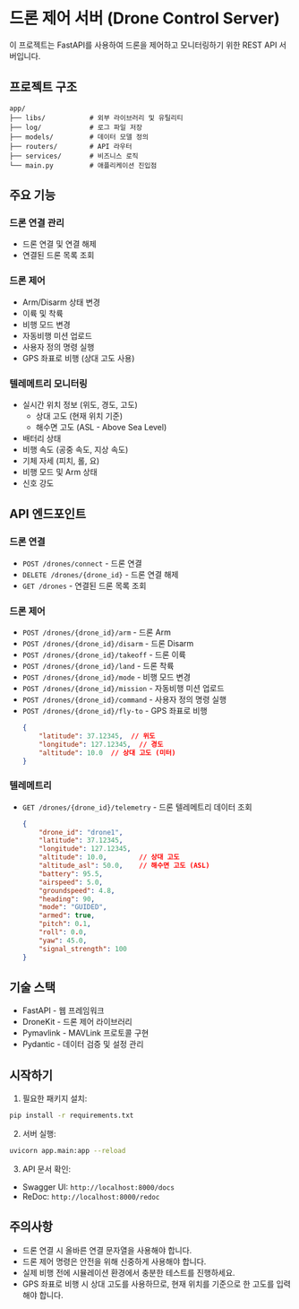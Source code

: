 # 드론 제어 서버 (Drone Control Server)

이 프로젝트는 FastAPI를 사용하여 드론을 제어하고 모니터링하기 위한 REST API 서버입니다.

## 프로젝트 구조

```
app/
├── libs/           # 외부 라이브러리 및 유틸리티
├── log/            # 로그 파일 저장
├── models/         # 데이터 모델 정의
├── routers/        # API 라우터
├── services/       # 비즈니스 로직
└── main.py         # 애플리케이션 진입점
```

## 주요 기능

### 드론 연결 관리
- 드론 연결 및 연결 해제
- 연결된 드론 목록 조회

### 드론 제어
- Arm/Disarm 상태 변경
- 이륙 및 착륙
- 비행 모드 변경
- 자동비행 미션 업로드
- 사용자 정의 명령 실행
- GPS 좌표로 비행 (상대 고도 사용)

### 텔레메트리 모니터링
- 실시간 위치 정보 (위도, 경도, 고도)
  - 상대 고도 (현재 위치 기준)
  - 해수면 고도 (ASL - Above Sea Level)
- 배터리 상태
- 비행 속도 (공중 속도, 지상 속도)
- 기체 자세 (피치, 롤, 요)
- 비행 모드 및 Arm 상태
- 신호 강도

## API 엔드포인트

### 드론 연결
- `POST /drones/connect` - 드론 연결
- `DELETE /drones/{drone_id}` - 드론 연결 해제
- `GET /drones` - 연결된 드론 목록 조회

### 드론 제어
- `POST /drones/{drone_id}/arm` - 드론 Arm
- `POST /drones/{drone_id}/disarm` - 드론 Disarm
- `POST /drones/{drone_id}/takeoff` - 드론 이륙
- `POST /drones/{drone_id}/land` - 드론 착륙
- `POST /drones/{drone_id}/mode` - 비행 모드 변경
- `POST /drones/{drone_id}/mission` - 자동비행 미션 업로드
- `POST /drones/{drone_id}/command` - 사용자 정의 명령 실행
- `POST /drones/{drone_id}/fly-to` - GPS 좌표로 비행
  ```json
  {
      "latitude": 37.12345,  // 위도
      "longitude": 127.12345,  // 경도
      "altitude": 10.0  // 상대 고도 (미터)
  }
  ```

### 텔레메트리
- `GET /drones/{drone_id}/telemetry` - 드론 텔레메트리 데이터 조회
  ```json
  {
      "drone_id": "drone1",
      "latitude": 37.12345,
      "longitude": 127.12345,
      "altitude": 10.0,        // 상대 고도
      "altitude_asl": 50.0,    // 해수면 고도 (ASL)
      "battery": 95.5,
      "airspeed": 5.0,
      "groundspeed": 4.8,
      "heading": 90,
      "mode": "GUIDED",
      "armed": true,
      "pitch": 0.1,
      "roll": 0.0,
      "yaw": 45.0,
      "signal_strength": 100
  }
  ```

## 기술 스택

- FastAPI - 웹 프레임워크
- DroneKit - 드론 제어 라이브러리
- Pymavlink - MAVLink 프로토콜 구현
- Pydantic - 데이터 검증 및 설정 관리

## 시작하기

1. 필요한 패키지 설치:
```bash
pip install -r requirements.txt
```

2. 서버 실행:
```bash
uvicorn app.main:app --reload
```

3. API 문서 확인:
- Swagger UI: `http://localhost:8000/docs`
- ReDoc: `http://localhost:8000/redoc`

## 주의사항

- 드론 연결 시 올바른 연결 문자열을 사용해야 합니다.
- 드론 제어 명령은 안전을 위해 신중하게 사용해야 합니다.
- 실제 비행 전에 시뮬레이션 환경에서 충분한 테스트를 진행하세요.
- GPS 좌표로 비행 시 상대 고도를 사용하므로, 현재 위치를 기준으로 한 고도를 입력해야 합니다. 